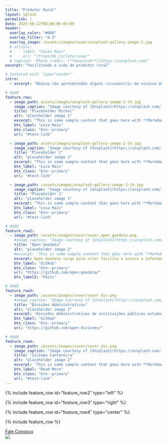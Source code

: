 ```yaml
---
title: "Produtor Rural"
layout: splash
permalink: /
date: 2023-08-22T08:00:00-03:00
header:
  overlay_color: "#000"
  overlay_filter: "0.5"
  overlay_image: /assets/images/cover/unsplash-gallery-image-2.jpg
  # actions:
  #   - label: "Saiba Mais"
  #     url: "/trips/01_cicloturismo/"
  # caption: "Photo credit: [**Unsplash**](https://unsplash.com)"
excerpt: "Facilitando a vida do produtor rural"

# Centered with `type="center"`
intro:
  - excerpt: "Abaixo são apresentados alguns <i>cases</i> de sucesso da nossa empresa"

# dddd
feature_row:
  - image_path: assets/images/unsplash-gallery-image-1-th.jpg
    image_caption: "Image courtesy of [Unsplash](https://unsplash.com/)"
    title: "Placeholder Michel"
    alt: "placeholder image 1"
    excerpt: "This is some sample content that goes here with **Markdown** formatting."
    btn_label: "Leia Mais"
    btn_class: "btn--primary"
    url: "#test-link"

  - image_path: assets/images/unsplash-gallery-image-1-th.jpg
    image_caption: "Image courtesy of [Unsplash](https://unsplash.com/)"
    title: "Placeholder 1"
    alt: "placeholder image 1"
    excerpt: "This is some sample content that goes here with **Markdown** formatting."
    btn_label: "Leia Mais"
    btn_class: "btn--primary"
    url: "#test-link"

  - image_path: /assets/images/unsplash-gallery-image-3-th.jpg
    image_caption: "Image courtesy of [Unsplash](https://unsplash.com/)"
    title: "Placeholder 1"
    alt: "placeholder image 1"
    excerpt: "This is some sample content that goes here with **Markdown** formatting."
    btn_label: "Leia Mais"
    btn_class: "btn--primary"
    url: "#test-link"

# dddd
feature_row2:
  - image_path: /assets/images/cover/cover_open_geodata.png
    #image_caption: "Image courtesy of [Unsplash](https://unsplash.com/)"
    title: "Open Geodata"
    alt: "placeholder image 2"
    #excerpt: 'This is some sample content that goes here with **Markdown** formatting. Left aligned with `type="left"`'
    excerpt: Open Geodata surge para criar facilita o acesso a informação geoespacial (e outras), seja por meio de rotinas (*scripts*) para raspagem de dados, seja por meio da disponibilização de dados tratados.
    btn_label: "GitHub"
    btn_class: "btn--primary"
    url: "https://github.com/open-geodata/"
    btn_label2: "Posts"

# dddd
feature_row3:
  - image_path: /assets/images/cover/cover_div.png
    #image_caption: "Image courtesy of [Unsplash](https://unsplash.com/)"
    title: "Divisões Administrativas"
    alt: "placeholder image 2"
    excerpt: 'Divisões Administrativas de instituições públicas estaduais (São Paulo)'
    btn_label: "GitHub"
    btn_class: "btn--primary"
    url: "https://github.com/open-divisoes/"

# dddd
feature_row4:
  - image_path: /assets/images/cover/cover_div.png
    image_caption: "Image courtesy of [Unsplash](https://unsplash.com/)"
    title: "Sistema Cantareira"
    alt: "placeholder image 2"
    excerpt: 'This is some sample content that goes here with **Markdown** formatting. Centered with `type="center"`'
    btn_label: "Read More"
    btn_class: "btn--primary"
    url: "#test-link"
---
```


<!-- {% include feature_row id="intro" type="center" %} -->

{% include feature_row id="feature_row2" type="left" %}

{% include feature_row id="feature_row3" type="right" %}

{% include feature_row id="feature_row4" type="center" %}

{% include feature_row %}

<div>
<link rel="stylesheet" href="https://cdn.positus.global/production/resources/robbu/whatsapp-button/whatsapp-button.css">
<a id="robbu-whatsapp-button" target="_blank" href="https://api.whatsapp.com/send?phone=5519981508968&text=Ol%C3%A1,%0ASomos%20a%20ImpleRent,%20servi%C3%A7o%20de%20loca%C3%A7%C3%A3o%20de%20m%C3%A1quinas%20e%20implementos%20agr%C3%ADcolas.%20Em%20breve%20iremos%20atende-lo.">
  <div class="rwb-tooltip">Fale Conosco</div>
  <img src="https://cdn.positus.global/production/resources/robbu/whatsapp-button/whatsapp-icon.svg">
</a>
</div>